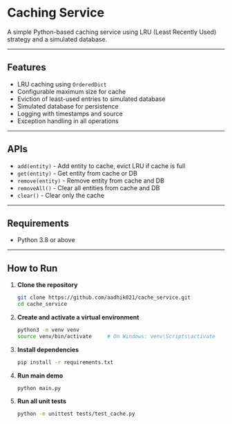 # Caching Service

A simple Python-based caching service using LRU (Least Recently Used) strategy and a simulated database.

---

## Features

- LRU caching using `OrderedDict`
- Configurable maximum size for cache
- Eviction of least-used entries to simulated database
- Simulated database for persistence
- Logging with timestamps and source
- Exception handling in all operations

---

## APIs

- `add(entity)` - Add entity to cache, evict LRU if cache is full
- `get(entity)` - Get entity from cache or DB
- `remove(entity)` - Remove entity from cache and DB
- `removeAll()` - Clear all entities from cache and DB
- `clear()` - Clear only the cache

---

## Requirements

- Python 3.8 or above

---

## How to Run

1. **Clone the repository**
   ```bash
   git clone https://github.com/aadhik021/cache_service.git
   cd cache_service

2. **Create and activate a virtual environment**
   ```bash
   python3 -m venv venv
   source venv/bin/activate     # On Windows: venv\Scripts\activate

3. **Install dependencies**
    ```bash
    pip install -r requirements.txt

4. **Run main demo**
    ```bash
    python main.py

5. **Run all unit tests**
    ```bash
    python -m unittest tests/test_cache.py




